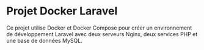 # Projet Docker Laravel

Ce projet utilise Docker et Docker Compose pour créer un environnement de développement Laravel avec deux serveurs Nginx, deux services PHP et une base de données MySQL.